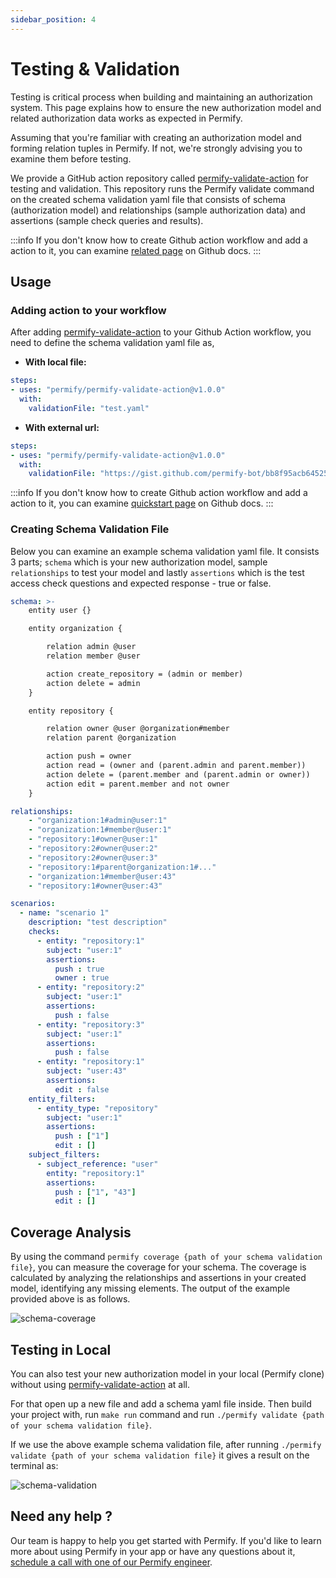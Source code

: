 ```yaml
---
sidebar_position: 4
---
```


# Testing & Validation

Testing is critical process when building and maintaining an authorization system. This page explains how to ensure the new authorization model and related authorization data works as expected in Permify.

Assuming that you're familiar with creating an authorization model and forming relation tuples in Permify. If not, we're strongly advising you to examine them before testing.

We provide a GitHub action repository called [permify-validate-action] for testing and validation. This repository runs the Permify validate command on the created schema validation yaml file that consists of schema (authorization model) and relationships (sample authorization data) and assertions (sample check queries and results).

:::info 
If you don't know how to create Github action workflow and add a action to it, you can examine [related page](https://docs.github.com/en/actions/quickstart) on Github docs.
:::

## Usage 

### Adding action to your workflow

After adding [permify-validate-action] to your Github Action workflow, you need to define the schema validation yaml file as, 

- **With local file:**
```yaml
steps:
- uses: "permify/permify-validate-action@v1.0.0"
  with:
    validationFile: "test.yaml"
```

- **With external url:**
```yaml
steps:
- uses: "permify/permify-validate-action@v1.0.0"
  with:
    validationFile: "https://gist.github.com/permify-bot/bb8f95acb64525d2a41688ae0a6f4274"
```

:::info 
If you don't know how to create Github action workflow and add a action to it, you can examine [quickstart page](https://docs.github.com/en/actions/quickstart) on Github docs.
:::

### Creating Schema Validation File 

Below you can examine an example schema validation yaml file. It consists 3 parts; `schema` which is your new authorization model, sample `relationships` to test your model and lastly `assertions` which is the test access check questions and expected response - true or false.

```yaml
schema: >-
    entity user {}

    entity organization {

        relation admin @user
        relation member @user

        action create_repository = (admin or member)
        action delete = admin
    }

    entity repository {

        relation owner @user @organization#member
        relation parent @organization

        action push = owner
        action read = (owner and (parent.admin and parent.member))
        action delete = (parent.member and (parent.admin or owner))
        action edit = parent.member and not owner
    }

relationships:
    - "organization:1#admin@user:1"
    - "organization:1#member@user:1"
    - "repository:1#owner@user:1"
    - "repository:2#owner@user:2"
    - "repository:2#owner@user:3"
    - "repository:1#parent@organization:1#..."
    - "organization:1#member@user:43"
    - "repository:1#owner@user:43"

scenarios:
  - name: "scenario 1"
    description: "test description"
    checks:
      - entity: "repository:1"
        subject: "user:1"
        assertions:
          push : true
          owner : true
      - entity: "repository:2"
        subject: "user:1"
        assertions:
          push : false
      - entity: "repository:3"
        subject: "user:1"
        assertions:
          push : false
      - entity: "repository:1"
        subject: "user:43"
        assertions:
          edit : false
    entity_filters:
      - entity_type: "repository"
        subject: "user:1"
        assertions:
          push : ["1"]
          edit : []
    subject_filters:
      - subject_reference: "user"
        entity: "repository:1"
        assertions:
          push : ["1", "43"]
          edit : []
```

## Coverage Analysis

By using the command `permify coverage {path of your schema validation file}`, you can measure the coverage for your schema. 
The coverage is calculated by analyzing the relationships and assertions in your created model, identifying any missing elements. 
The output of the example provided above is as follows.

![schema-coverage](https://user-images.githubusercontent.com/39353278/236303688-15cc2673-05e6-42d3-9ad4-0c538f546fb0.png)


## Testing in Local

You can also test your new authorization model in your local (Permify clone) without using [permify-validate-action] at all. 

For that open up a new file and add a schema yaml file inside. Then build your project with, run `make run` command and run `./permify validate {path of your schema validation file}`. 

If we use the above example schema validation file, after running `./permify validate {path of your schema validation file}` it gives a result on the terminal as:

![schema-validation](https://user-images.githubusercontent.com/39353278/236303542-930de83f-ebdd-4b0a-a09e-5c069744cc5c.png)

[permify-validate-action]: https://github.com/Permify/permify-validate-action

## Need any help ?

Our team is happy to help you get started with Permify. If you'd like to learn more about using Permify in your app or have any questions about it, [schedule a call with one of our Permify engineer](https://meetings-eu1.hubspot.com/ege-aytin/call-with-an-expert).




